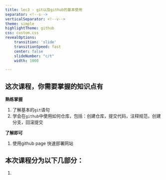 ```yaml
---
title: lec3 - git以及github的基本使用
separator: <!--s-->
verticalSeparator: <!--v-->
theme: simple
highlightTheme: github
css: custom.css
revealOptions:
    transition: 'slide'
    transitionSpeed: fast
    center: false
    slideNumber: "c/t"
    width: 1000

---
```




## 这次课程，你需要掌握的知识点有

**熟练掌握**

1. 了解基本的`git`语句
2. 学会在`github`中使用如何仓库，包括：创建仓库，提交代码，注释规范，创建分支，回滚提交

**了解即可**

1.  使用github page 快速部署网站

<!--v-->

## 本次课程分为以下几部分：

1. 